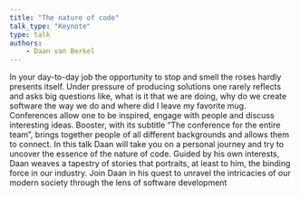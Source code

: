 ```yaml
---
title: "The nature of code"
talk_type: "Keynote"
type: talk
authors:
    - Daan van Berkel
---
```

In your day-to-day job the opportunity to stop and smell the roses hardly presents itself. Under pressure of producing solutions one rarely reflects and asks big questions like, what is it that we are doing, why do we create software the way we do and where did I leave my favorite mug.
Conferences allow one to be inspired, engage with people and discuss interesting ideas. Booster, with its subtitle “The conference for the entire team”, brings together people of all different backgrounds and allows them to connect.
In this talk Daan will take you on a personal journey and try to uncover the essence of the nature of code. Guided by his own interests, Daan weaves a tapestry of stories that portraits, at least to him, the binding force in our industry. Join Daan in his quest to unravel the intricacies of our modern society through the lens of software development